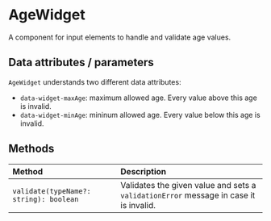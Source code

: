 # AgeWidget
A component for input elements to handle and validate age values.

## Data attributes / parameters
`AgeWidget` understands two different data attributes:
* `data-widget-maxAge`: maximum allowed age. Every value above this age is invalid.
* `data-widget-minAge`: mininum allowed age. Every value below this age is invalid.

## Methods
| Method                               | Description
|:-------------------------------------|:-----------
|`validate(typeName?: string): boolean`| Validates the given value and sets a `validationError` message in case it is invalid. 
